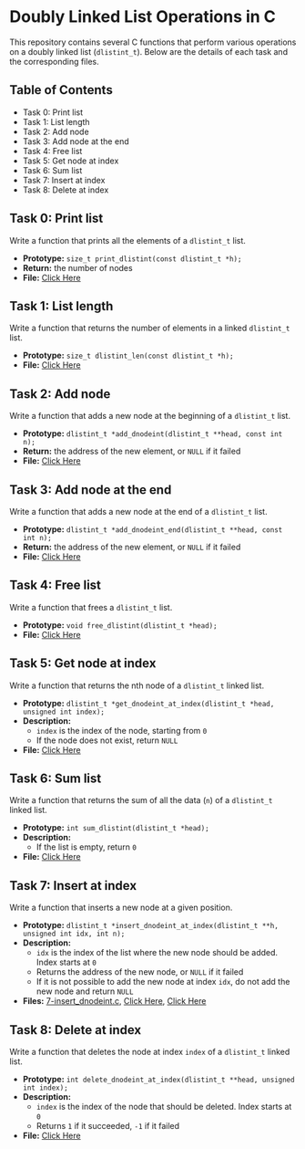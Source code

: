 # Doubly Linked List Operations in C

This repository contains several C functions that perform various operations on a doubly linked list (`dlistint_t`). Below are the details of each task and the corresponding files.

## Table of Contents

- Task 0: Print list
- Task 1: List length
- Task 2: Add node
- Task 3: Add node at the end
- Task 4: Free list
- Task 5: Get node at index
- Task 6: Sum list
- Task 7: Insert at index
- Task 8: Delete at index

## Task 0: Print list

Write a function that prints all the elements of a `dlistint_t` list.

- **Prototype:** `size_t print_dlistint(const dlistint_t *h);`
- **Return:** the number of nodes
- **File:** [Click Here](0-print_dlistint.c)

## Task 1: List length

Write a function that returns the number of elements in a linked `dlistint_t` list.

- **Prototype:** `size_t dlistint_len(const dlistint_t *h);`
- **File:** [Click Here](1-dlistint_len.c)

## Task 2: Add node

Write a function that adds a new node at the beginning of a `dlistint_t` list.

- **Prototype:** `dlistint_t *add_dnodeint(dlistint_t **head, const int n);`
- **Return:** the address of the new element, or `NULL` if it failed
- **File:** [Click Here](2-add_dnodeint.c)

## Task 3: Add node at the end

Write a function that adds a new node at the end of a `dlistint_t` list.

- **Prototype:** `dlistint_t *add_dnodeint_end(dlistint_t **head, const int n);`
- **Return:** the address of the new element, or `NULL` if it failed
- **File:** [Click Here](3-add_dnodeint_end.c)

## Task 4: Free list

Write a function that frees a `dlistint_t` list.

- **Prototype:** `void free_dlistint(dlistint_t *head);`
- **File:** [Click Here](4-free_dlistint.c)

## Task 5: Get node at index

Write a function that returns the nth node of a `dlistint_t` linked list.

- **Prototype:** `dlistint_t *get_dnodeint_at_index(dlistint_t *head, unsigned int index);`
- **Description:** 
  - `index` is the index of the node, starting from `0`
  - If the node does not exist, return `NULL`
- **File:** [Click Here](5-get_dnodeint.c)

## Task 6: Sum list

Write a function that returns the sum of all the data (`n`) of a `dlistint_t` linked list.

- **Prototype:** `int sum_dlistint(dlistint_t *head);`
- **Description:** 
  - If the list is empty, return `0`
- **File:** [Click Here](6-sum_dlistint.c)

## Task 7: Insert at index

Write a function that inserts a new node at a given position.

- **Prototype:** `dlistint_t *insert_dnodeint_at_index(dlistint_t **h, unsigned int idx, int n);`
- **Description:** 
  - `idx` is the index of the list where the new node should be added. Index starts at `0`
  - Returns the address of the new node, or `NULL` if it failed
  - If it is not possible to add the new node at index `idx`, do not add the new node and return `NULL`
- **Files:** [7-insert_dnodeint.c](7-insert_dnodeint.c), [Click Here](2-add_dnodeint.c), [Click Here](3-add_dnodeint_end.c)

## Task 8: Delete at index

Write a function that deletes the node at index `index` of a `dlistint_t` linked list.

- **Prototype:** `int delete_dnodeint_at_index(dlistint_t **head, unsigned int index);`
- **Description:** 
  - `index` is the index of the node that should be deleted. Index starts at `0`
  - Returns `1` if it succeeded, `-1` if it failed
- **File:** [Click Here](8-delete_dnodeint.c)
